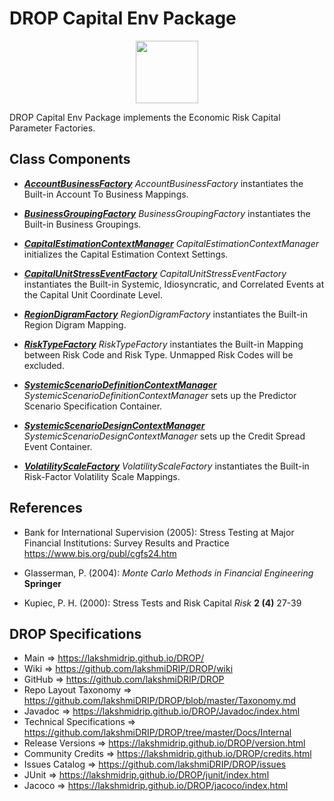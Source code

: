 # DROP Capital Env Package

<p align="center"><img src="https://github.com/lakshmiDRIP/DROP/blob/master/DRIP_Logo.gif?raw=true" width="100"></p>

DROP Capital Env Package implements the Economic Risk Capital Parameter Factories.


## Class Components

 * [***AccountBusinessFactory***](https://github.com/lakshmiDRIP/DROP/tree/master/src/main/java/org/drip/capital/env/AccountBusinessFactory.java)
 <i>AccountBusinessFactory</i> instantiates the Built-in Account To Business Mappings.

 * [***BusinessGroupingFactory***](https://github.com/lakshmiDRIP/DROP/tree/master/src/main/java/org/drip/capital/env/BusinessGroupingFactory.java)
 <i>BusinessGroupingFactory</i> instantiates the Built-in Business Groupings.

 * [***CapitalEstimationContextManager***](https://github.com/lakshmiDRIP/DROP/tree/master/src/main/java/org/drip/capital/env/CapitalEstimationContextManager.java)
 <i>CapitalEstimationContextManager</i> initializes the Capital Estimation Context Settings.

 * [***CapitalUnitStressEventFactory***](https://github.com/lakshmiDRIP/DROP/tree/master/src/main/java/org/drip/capital/env/CapitalUnitStressEventFactory.java)
 <i>CapitalUnitStressEventFactory</i> instantiates the Built-in Systemic, Idiosyncratic, and Correlated Events at the Capital Unit Coordinate Level.

 * [***RegionDigramFactory***](https://github.com/lakshmiDRIP/DROP/tree/master/src/main/java/org/drip/capital/env/RegionDigramFactory.java)
 <i>RegionDigramFactory</i> instantiates the Built-in Region Digram Mapping.

 * [***RiskTypeFactory***](https://github.com/lakshmiDRIP/DROP/tree/master/src/main/java/org/drip/capital/env/RiskTypeFactory.java)
 <i>RiskTypeFactory</i> instantiates the Built-in Mapping between Risk Code and Risk Type. Unmapped Risk Codes will be excluded.

 * [***SystemicScenarioDefinitionContextManager***](https://github.com/lakshmiDRIP/DROP/tree/master/src/main/java/org/drip/capital/env/SystemicScenarioDefinitionContextManager.java)
 <i>SystemicScenarioDefinitionContextManager</i> sets up the Predictor Scenario Specification Container.

 * [***SystemicScenarioDesignContextManager***](https://github.com/lakshmiDRIP/DROP/tree/master/src/main/java/org/drip/capital/env/SystemicScenarioDesignContextManager.java)
 <i>SystemicScenarioDesignContextManager</i> sets up the Credit Spread Event Container.

 * [***VolatilityScaleFactory***](https://github.com/lakshmiDRIP/DROP/tree/master/src/main/java/org/drip/capital/env/VolatilityScaleFactory.java)
 <i>VolatilityScaleFactory</i> instantiates the Built-in Risk-Factor Volatility Scale Mappings.


## References

 * Bank for International Supervision (2005): Stress Testing at Major Financial Institutions: Survey Results and Practice https://www.bis.org/publ/cgfs24.htm

 * Glasserman, P. (2004): <i>Monte Carlo Methods in Financial Engineering</i> <b>Springer</b>

 * Kupiec, P. H. (2000): Stress Tests and Risk Capital <i>Risk</i> <b>2 (4)</b> 27-39


## DROP Specifications
 * Main                     => https://lakshmidrip.github.io/DROP/
 * Wiki                     => https://github.com/lakshmiDRIP/DROP/wiki
 * GitHub                   => https://github.com/lakshmiDRIP/DROP
 * Repo Layout Taxonomy     => https://github.com/lakshmiDRIP/DROP/blob/master/Taxonomy.md
 * Javadoc                  => https://lakshmidrip.github.io/DROP/Javadoc/index.html
 * Technical Specifications => https://github.com/lakshmiDRIP/DROP/tree/master/Docs/Internal
 * Release Versions         => https://lakshmidrip.github.io/DROP/version.html
 * Community Credits        => https://lakshmidrip.github.io/DROP/credits.html
 * Issues Catalog           => https://github.com/lakshmiDRIP/DROP/issues
 * JUnit                    => https://lakshmidrip.github.io/DROP/junit/index.html
 * Jacoco                   => https://lakshmidrip.github.io/DROP/jacoco/index.html
